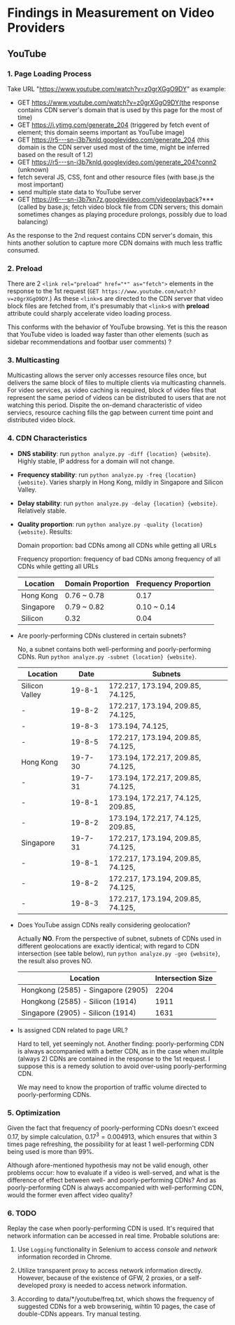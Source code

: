 # Findings in Measurement on Video Providers

## YouTube

### 1. Page Loading Process

Take URL "https://www.youtube.com/watch?v=z0grXGgO9DY" as example:

* GET https://www.youtube.com/watch?v=z0grXGgO9DY(the response contains CDN server's domain that is used by this page for the most of time)
* GET https://i.ytimg.com/generate_204 (triggered by fetch event of <link> element; this domain seems important as YouTube image)
* GET https://r5---sn-i3b7knld.googlevideo.com/generate_204 (this domain is the CDN server used most of the time, might be inferred based on the result of 1.2)
* GET https://r5---sn-i3b7knld.googlevideo.com/generate_204?conn2 (unknown)
* fetch several JS, CSS, font and other resource files (with base.js the most important)
* send multiple state data to YouTube server
* GET https://r6---sn-i3b7kn7z.googlevideo.com/videoplayback?*** (called by base.js; fetch video block file from CDN servers; this domain sometimes changes as playing procedure prolongs, possibly due to load balancing)

As the response to the 2nd request contains CDN server's domain, this hints another solution to capture more CDN domains with much less traffic consumed.

### 2. Preload

There are 2 `<link rel="preload" href="*" as="fetch">` elements in the response to the 1st request (`GET https://www.youtube.com/watch?v=z0grXGgO9DY`.) As these `<link>`s are directed to the CDN server that video block files are fetched from, it's presumably that `<link>`s with **preload** attribute could sharply accelerate video loading process. 

This conforms with the behavior of YouTube browsing. Yet is this the reason that YouTube video is loaded way faster than other elements (such as sidebar recommendations and footbar user comments) ?

### 3. Multicasting

Multicasting allows the server only accesses resource files once, but delivers the same block of files to multiple clients via multicasting channels. For video services, as video caching is required, block of video files that represent the same period of videos can be distributed to users that are not watching this period. Dispite the on-demand characteristic of video serviecs, resource caching fills the gap between current time point and distributed video block. 

### 4. CDN Characteristics

* **DNS stability**: run `python analyze.py -diff {location} {website}`. Highly stable, IP address for a domain will not change.

* **Frequency stability**: run `python analyze.py -freq {location} {website}`. Varies sharply in Hong Kong, mildly in Singapore and Silicon Valley.

* **Delay stability**: run `python analyze.py -delay {location} {website}`. Relatively stable.

* **Quality proportion**: run `python analyze.py -quality {location} {website}`. Results:

    Domain proportion: bad CDNs among all CDNs while getting all URLs

    Frequency proportion: frequency of bad CDNs among frequency of all CDNs while getting all URLs

    Location | Domain Proportion| Frequency Proportion
    ---|---|---
    Hong Kong | 0.76 ~ 0.78 | 0.17 
    Singapore | 0.79 ~ 0.82 | 0.10 ~ 0.14
    Silicon   | 0.32 | 0.04

* Are poorly-performing CDNs clustered in certain subnets?

    No, a subnet contains both well-performing and poorly-performing CDNs. Run `python analyze.py -subnet {location} {website}`.

    Location | Date | Subnets
    ---|---|---
    Silicon Valley | 19-8-1 | 172.217, 173.194, 209.85, 74.125,
    - | 19-8-2 | 172.217, 173.194, 209.85, 74.125,
    - | 19-8-3 | 173.194, 74.125,
    - | 19-8-5 | 172.217, 173.194, 209.85, 74.125,
    Hong Kong | 19-7-30 | 173.194, 172.217, 209.85, 74.125,
    - | 19-7-31 | 173.194, 172.217, 209.85, 74.125,
    - | 19-8-1 | 173.194, 172.217, 74.125, 209.85,
    - | 19-8-2 | 173.194, 172.217, 74.125, 209.85,
    Singapore | 19-7-31 | 172.217, 173.194, 209.85, 74.125,
    - | 19-8-1 | 172.217, 173.194, 209.85, 74.125,
    - | 19-8-2 | 172.217, 173.194, 209.85, 74.125,
    - | 19-8-3 | 172.217, 173.194, 209.85, 74.125,

* Does YouTube assign CDNs really considering geolocation?

    Actually **NO**. From the perspective of subnet, subnets of CDNs used in different geolocations are exactly identical; with regard to CDN intersection (see table below), run `python analyze.py -geo {website}`, the result also proves NO.

    Location | Intersection Size
    ---|---
    Hongkong (2585) - Singapore (2905) | 2204
    Hongkong (2585) - Silicon (1914) | 1911
    Singapore (2905) - Silicon (1914) | 1631

* Is assigned CDN related to page URL?

    Hard to tell, yet seemingly not. Another finding: poorly-performing CDN is always accompanied with a better CDN, as in the case when mulitple (always 2) CDNs are contained in the response to the 1st request. I suppose this is a remedy solution to avoid over-using poorly-performing CDN. 

    We may need to know the proportion of traffic volume directed to poorly-performing CDNs.

### 5. Optimization

Given the fact that frequency of poorly-performing CDNs doesn't exceed $0.17$, by simple calculation, $0.17^3 = 0.004913$, which ensures that within 3 times page refreshing, the possibility for at least 1 well-performing CDN being used is more than 99%.

Although afore-mentioned hypothesis may not be valid enough, other problems occur: how to evaluate if a video is well-served, and what is the difference of effect between well- and poorly-performing CDNs? And as poorly-performing CDN is always accompanied with well-performing CDN, would the former even affect video quality?

### 6. TODO

Replay the case when poorly-performing CDN is used. It's required that network information can be accessed in real time. Probable solutions are:

1. Use `Logging` functionality in Selenium to access _console_ and _network_ information recorded in Chrome.

2. Utilize transparent proxy to access network information directly. However, because of the existence of GFW, 2 proxies, or a self-developed proxy is needed to access network information. 

3. According to data/*/youtube/freq.txt, which shows the frequency of suggested CDNs for a web browserinig, wihtin 10 pages, the case of double-CDNs appears. Try manual testing.